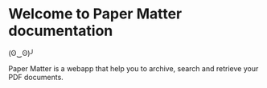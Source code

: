 # Welcome to Paper Matter documentation

(ʘ‿ʘ)╯

Paper Matter is a webapp that help you to archive, search and retrieve your PDF documents.
